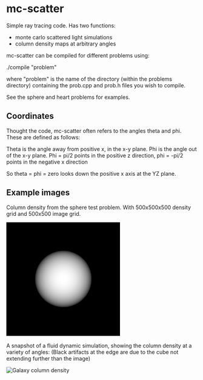 mc-scatter
==========

Simple ray tracing code. Has two functions:

* monte carlo scattered light simulations
* column density maps at arbitrary angles

mc-scatter can be compiled for different problems using:

./compile "problem"

where "problem" is the name of the directory (within the problems directory) containing the prob.cpp and prob.h files you wish to compile.

See the sphere and heart problems for examples.

Coordinates
-----------

Thought the code, mc-scatter often refers to the angles theta and phi. These are defined as follows:

Theta is the angle away from positive x, in the x-y plane.
Phi is the angle out of the x-y plane. Phi = pi/2 points in the positive z direction, phi = -pi/2 points in the negative x direction

So theta = phi = zero looks down the positive x axis at the YZ plane.


Example images
--------------

Column density from the sphere test problem. With 500x500x500 density grid and 500x500 image grid.

<img src="https://github.com/drumber-1/mc-scatter-examples/raw/master/colden/sphere.png" alt="Galaxy column density" style="width: 300px;"/>

A snapshot of a fluid dynamic simulation, showing the column density at a variety of angles: (Black artifacts at the edge are due to the cube not extending further than the image)

<img src="https://github.com/drumber-1/mc-scatter-examples/raw/master/colden/disk_gal.gif" alt="Galaxy column density" style="width: 300px;"/>

